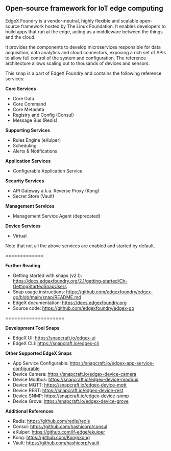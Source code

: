 Open-source framework for IoT edge computing
---
EdgeX Foundry is a vendor-neutral, highly flexible and scalable open-source framework hosted by The Linux Foundation. It enables developers to build apps that run at the edge, acting as a middleware between the things and the cloud.

It provides the components to develop microservices responsible for data acquisition, data analytics and cloud connectors, exposing a rich set of APIs to allow full control of the system and configuration. The reference architecture allows scaling out to thousands of devices and sensors.

This snap is a part of EdgeX Foundry and contains the following reference services:

**Core Services**
* Core Data
* Core Command
* Core Metadata
* Registry and Config (Consul)
* Message Bus (Redis)

**Supporting Services**
* Rules Engine (eKuiper)
* Scheduling
* Alerts & Notifications

**Application Services**
* Configurable Application Service

**Security Services**
* API Gateway a.k.a. Reverse Proxy (Kong)
* Secret Store (Vault)

**Management Services**
* Management Service Agent (deprecated)

**Device Services**
* Virtual

Note that not all the above services are enabled and started by default.

=============

**Further Reading**
* Getting started with snaps (v2.1): https://docs.edgexfoundry.org/2.1/getting-started/Ch-GettingStartedSnapUsers
* Snap usage instructions: https://github.com/edgexfoundry/edgex-go/blob/main/snap/README.md
* EdgeX documentation: https://docs.edgexfoundry.org
* Source code: https://github.com/edgexfoundry/edgex-go

====================

**Development Tool Snaps**
* EdgeX UI: https://snapcraft.io/edgex-ui
* EdgeX CLI: https://snapcraft.io/edgex-cli

**Other Supported EdgeX Snaps**
* App Service Configurable: https://snapcraft.io/edgex-app-service-configurable
* Device Camera: https://snapcraft.io/edgex-device-camera
* Device Modbus: https://snapcraft.io/edgex-device-modbus
* Device MQTT: https://snapcraft.io/edgex-device-mqtt
* Device REST: https://snapcraft.io/edgex-device-rest
* Device SNMP: https://snapcraft.io/edgex-device-snmp
* Device Grove: https://snapcraft.io/edgex-device-grove

**Additional References**
* Redis: https://github.com/redis/redis
* Consul: https://github.com/hashicorp/consul
* eKuiper: https://github.com/lf-edge/ekuiper
* Kong: https://github.com/Kong/kong
* Vault: https://github.com/hashicorp/vault